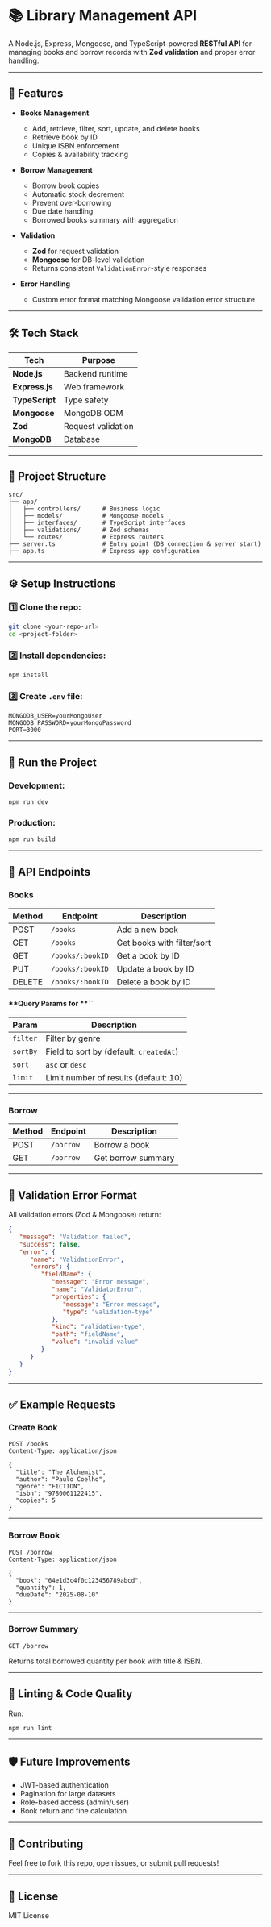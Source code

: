 # 📚 Library Management API

A Node.js, Express, Mongoose, and TypeScript-powered **RESTful API** for managing books and borrow records with **Zod validation** and proper error handling.

---

## 🚀 **Features**

-  **Books Management**

   -  Add, retrieve, filter, sort, update, and delete books
   -  Retrieve book by ID
   -  Unique ISBN enforcement
   -  Copies & availability tracking

-  **Borrow Management**

   -  Borrow book copies
   -  Automatic stock decrement
   -  Prevent over-borrowing
   -  Due date handling
   -  Borrowed books summary with aggregation

-  **Validation**

   -  **Zod** for request validation
   -  **Mongoose** for DB-level validation
   -  Returns consistent `ValidationError`-style responses

-  **Error Handling**

   -  Custom error format matching Mongoose validation error structure

---

## 🛠️ **Tech Stack**

| Tech           | Purpose            |
| -------------- | ------------------ |
| **Node.js**    | Backend runtime    |
| **Express.js** | Web framework      |
| **TypeScript** | Type safety        |
| **Mongoose**   | MongoDB ODM        |
| **Zod**        | Request validation |
| **MongoDB**    | Database           |

---

## 📂 **Project Structure**

```
src/
├── app/
│   ├── controllers/      # Business logic
│   ├── models/           # Mongoose models
│   ├── interfaces/       # TypeScript interfaces
│   ├── validations/      # Zod schemas
│   └── routes/           # Express routers
├── server.ts             # Entry point (DB connection & server start)
├── app.ts                # Express app configuration
```

---

## ⚙️ **Setup Instructions**

### 1️⃣ Clone the repo:

```bash
git clone <your-repo-url>
cd <project-folder>
```

### 2️⃣ Install dependencies:

```bash
npm install
```

### 3️⃣ Create `.env` file:

```env
MONGODB_USER=yourMongoUser
MONGODB_PASSWORD=yourMongoPassword
PORT=3000
```

---

## 🥪 **Run the Project**

### Development:

```bash
npm run dev
```

### Production:

```bash
npm run build
```

---

## 📖 **API Endpoints**

### **Books**

| Method | Endpoint         | Description                |
| ------ | ---------------- | -------------------------- |
| POST   | `/books`         | Add a new book             |
| GET    | `/books`         | Get books with filter/sort |
| GET    | `/books/:bookID` | Get a book by ID           |
| PUT    | `/books/:bookID` | Update a book by ID        |
| DELETE | `/books/:bookID` | Delete a book by ID        |

#### **Query Params for **``

| Param    | Description                             |
| -------- | --------------------------------------- |
| `filter` | Filter by genre                         |
| `sortBy` | Field to sort by (default: `createdAt`) |
| `sort`   | `asc` or `desc`                         |
| `limit`  | Limit number of results (default: 10)   |

---

### **Borrow**

| Method | Endpoint  | Description        |
| ------ | --------- | ------------------ |
| POST   | `/borrow` | Borrow a book      |
| GET    | `/borrow` | Get borrow summary |

---

## 📃 **Validation Error Format**

All validation errors (Zod & Mongoose) return:

```json
{
   "message": "Validation failed",
   "success": false,
   "error": {
      "name": "ValidationError",
      "errors": {
         "fieldName": {
            "message": "Error message",
            "name": "ValidatorError",
            "properties": {
               "message": "Error message",
               "type": "validation-type"
            },
            "kind": "validation-type",
            "path": "fieldName",
            "value": "invalid-value"
         }
      }
   }
}
```

---

## ✅ **Example Requests**

### Create Book

```http
POST /books
Content-Type: application/json

{
  "title": "The Alchemist",
  "author": "Paulo Coelho",
  "genre": "FICTION",
  "isbn": "9780061122415",
  "copies": 5
}
```

---

### Borrow Book

```http
POST /borrow
Content-Type: application/json

{
  "book": "64e1d3c4f0c123456789abcd",
  "quantity": 1,
  "dueDate": "2025-08-10"
}
```

---

### Borrow Summary

```http
GET /borrow
```

Returns total borrowed quantity per book with title & ISBN.

---

## 🧹 **Linting & Code Quality**

Run:

```bash
npm run lint
```

---

## 🛡️ **Future Improvements**

-  JWT-based authentication
-  Pagination for large datasets
-  Role-based access (admin/user)
-  Book return and fine calculation

---

## 🤝 **Contributing**

Feel free to fork this repo, open issues, or submit pull requests!

---

## 📝 **License**

MIT License
